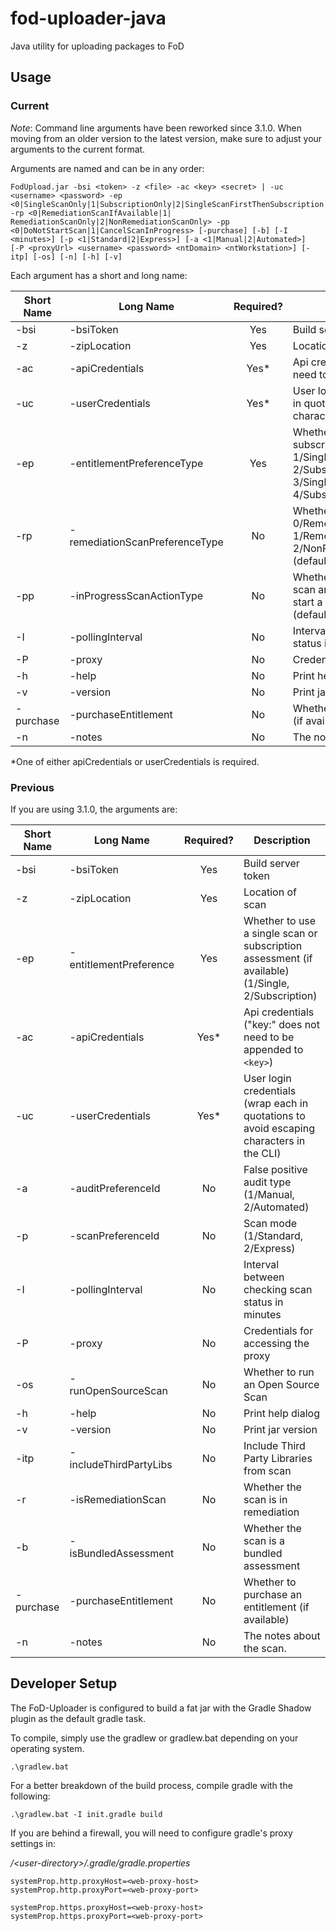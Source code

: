 # fod-uploader-java
Java utility for uploading packages to FoD

## Usage

### Current

*Note*: Command line arguments have been reworked since 3.1.0. When moving from an older version to the latest version, make sure to adjust your arguments to the current format.

Arguments are named and can be in any order: 

```
FodUpload.jar -bsi <token> -z <file> -ac <key> <secret> | -uc <username> <password> -ep <0|SingleScanOnly|1|SubscriptionOnly|2|SingleScanFirstThenSubscription|3|SubscriptionFirstThenSingleScan> -rp <0|RemediationScanIfAvailable|1|        RemediationScanOnly|2|NonRemediationScanOnly> -pp <0|DoNotStartScan|1|CancelScanInProgress> [-purchase] [-b] [-I <minutes>] [-p <1|Standard|2|Express>] [-a <1|Manual|2|Automated>] 
[-P <proxyUrl> <username> <password> <ntDomain> <ntWorkstation>] [-itp] [-os] [-n] [-h] [-v]
```

Each argument has a short and long name:

Short Name | Long Name                     | Required? | Description                                                      
---------- | ----------------------        |:---------:| --------------------------------------------------------
 -bsi      | -bsiToken                     | Yes       | Build server token
 -z        | -zipLocation                  | Yes       | Location of scan
  -ac       | -apiCredentials               | Yes*      | Api credentials ("key:" does not need to be appended to `<key>`)                                                  
 -uc       | -userCredentials              | Yes*      | User login credentials (wrap each in quotations to avoid escaping characters in the CLI)  
 -ep       | -entitlementPreferenceType    | Yes       | Whether to use a single scan or subscription assessment: 1/SingleScanOnly, 2/SubscriptionOnly, 3/SingleScanFirstThenSubscription, 4/SubscriptionFirstThenSingleScan
 -rp       | -remediationScanPreferenceType| No       | Whether to run a remediation scan: 0/RemediationScanIfAvailable, 1/RemediationScanOnly, 2/NonRemediationScanOnly (default)
 -pp       | -inProgressScanActionType     | No      | Whether to cancel an in-progress scan and start a new scan or not start a scan: 0/DoNotStartScan (default), 1/CancelScanInProgress                    
 -I        | -pollingInterval              | No        | Interval between checking scan status in minutes                 
 -P        | -proxy                        | No        | Credentials for accessing the proxy                   
 -h        | -help                         | No        | Print help dialog                                                
 -v        | -version                      | No        | Print jar version   
 -purchase | -purchaseEntitlement          | No		   | Whether to purchase an entitlement (if available)
 -n        | -notes                        | No        | The notes about the scan

*One of either apiCredentials or userCredentials is required.

### Previous

If you are using 3.1.0, the arguments are:

Short Name | Long Name              | Required? | Description                                                      
---------- | ---------------------- |:---------:| --------------------------------------------------------
 -bsi      | -bsiToken              | Yes       | Build server token
 -z        | -zipLocation           | Yes       | Location of scan 
 -ep       | -entitlementPreference | Yes       | Whether to use a single scan or subscription assessment (if available) (1/Single, 2/Subscription)
 -ac       | -apiCredentials        | Yes*      | Api credentials ("key:" does not need to be appended to `<key>`)                                                  
 -uc       | -userCredentials       | Yes*      | User login credentials (wrap each in quotations to avoid escaping characters in the CLI)
 -a        | -auditPreferenceId     | No        | False positive audit type (1/Manual, 2/Automated)            
 -p        | -scanPreferenceId      | No        | Scan mode (1/Standard, 2/Express)                            
 -I        | -pollingInterval       | No        | Interval between checking scan status in minutes                 
 -P        | -proxy                 | No        | Credentials for accessing the proxy                   
 -os       | -runOpenSourceScan     | No        | Whether to run an Open Source Scan
 -h        | -help                  | No        | Print help dialog                                                
 -v        | -version               | No        | Print jar version   
 -itp      | -includeThirdPartyLibs | No        | Include Third Party Libraries from scan
 -r        | -isRemediationScan     | No        | Whether the scan is in remediation 
 -b        | -isBundledAssessment   | No        | Whether the scan is a bundled assessment
 -purchase | -purchaseEntitlement   | No		| Whether to purchase an entitlement (if available)
 -n        | -notes                 | No        | The notes about the scan.

## Developer Setup

The FoD-Uploader is configured to build a fat jar with the Gradle Shadow plugin as the default gradle task.

To compile, simply use the gradlew or gradlew.bat depending on your operating system.

```
.\gradlew.bat
```

For a better breakdown of the build process, compile gradle with the following:

```
.\gradlew.bat -I init.gradle build
```

If you are behind a firewall, you will need to configure gradle's proxy settings in:

*/\<user-directory>/.gradle/gradle.properties*

```
systemProp.http.proxyHost=<web-proxy-host>
systemProp.http.proxyPort=<web-proxy-port>

systemProp.https.proxyHost=<web-proxy-host>
systemProp.https.proxyPort=<web-proxy-port>
```
